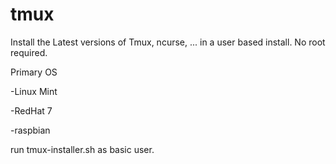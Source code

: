 # tmux
Install the Latest versions of Tmux, ncurse, ... in a user based install.  No root required.


Primary OS 

  -Linux Mint

  -RedHat 7

  -raspbian
  
  
  run tmux-installer.sh as basic user.  
